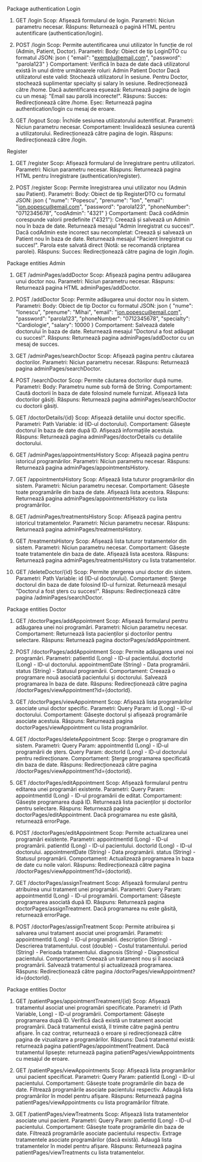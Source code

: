 Package authentication
  Login
  1. GET /login
  Scop: Afișează formularul de login.
  Parametri: Niciun parametru necesar.
  Răspuns: Returnează o pagină HTML pentru autentificare (authentication/login).

  2. POST /login
  Scop: Permite autentificarea unui utilizator în funcție de rol (Admin, Patient, Doctor).
  Parametri:
  Body: Obiect de tip LoginDTO cu formatul JSON:
  json
  {
      "email": "exemplu@email.com",
      "password": "parola123"
  }
  Comportament:
  Verifică în baza de date dacă utilizatorul există în unul dintre următoarele roluri:
  Admin
  Patient
  Doctor
  Dacă utilizatorul este valid:
  Stochează utilizatorul în sesiune.
  Pentru Doctor, stochează suplimentar specialty și salary în sesiune.
  Redirecționează către /home.
  Dacă autentificarea eșuează:
  Returnează pagina de login cu un mesaj: "Email sau parolă incorecte!".
  Răspuns:
  Succes: Redirecționează către /home.
  Eșec: Returnează pagina authentication/login cu mesaj de eroare.

  3. GET /logout
  Scop: Închide sesiunea utilizatorului autentificat.
  Parametri: Niciun parametru necesar.
  Comportament:
  Invalidează sesiunea curentă a utilizatorului.
  Redirecționează către pagina de login.
  Răspuns: Redirecționează către /login.

  Register
  1. GET /register
  Scop: Afișează formularul de înregistrare pentru utilizatori.
  Parametri: Niciun parametru necesar.
  Răspuns: Returnează pagina HTML pentru înregistrare (authentication/register).

  2. POST /register
  Scop: Permite înregistrarea unui utilizator nou (Admin sau Patient).
  Parametri:
  Body: Obiect de tip RegisterDTO cu formatul JSON:
  json
  {
      "nume": "Popescu",
      "prenume": "Ion",
      "email": "ion.popescu@email.com",
      "password": "parola123",
      "phoneNumber": "0712345678",
      "codAdmin": "4321"
  }
  Comportament:
  Dacă codAdmin corespunde valorii predefinite ("4321"):
  Creează și salvează un Admin nou în baza de date.
  Returnează mesajul "Admin înregistrat cu succes!".
  Dacă codAdmin este incorect sau necompletat:
  Creează și salvează un Patient nou în baza de date.
  Returnează mesajul "Pacient înregistrat cu succes!".
  Parola este salvată direct (Notă: se recomandă criptarea parolei).
  Răspuns:
  Succes: Redirecționează către pagina de login /login.

Package entities Admin
  1. GET /adminPages/addDoctor
  Scop: Afișează pagina pentru adăugarea unui doctor nou.
  Parametri: Niciun parametru necesar.
  Răspuns: Returnează pagina HTML adminPages/addDoctor.

  2. POST /addDoctor
  Scop: Permite adăugarea unui doctor nou în sistem.
  Parametri:
  Body: Obiect de tip Doctor cu formatul JSON:
  json
  {
      "nume": "Ionescu",
      "prenume": "Mihai",
      "email": "ion.popescu@email.com",
      "password": "parola123",
      "phoneNumber": "0712345678",
      "specialty": "Cardiologie",
      "salary": 10000
  }
  Comportament:
  Salvează datele doctorului în baza de date.
  Returnează mesajul "Doctorul a fost adăugat cu succes!".
  Răspuns: Returnează pagina adminPages/addDoctor cu un mesaj de succes.


  3. GET /adminPages/searchDoctor
  Scop: Afișează pagina pentru căutarea doctorilor.
  Parametri: Niciun parametru necesar.
  Răspuns: Returnează pagina adminPages/searchDoctor.

  4. POST /searchDoctor
  Scop: Permite căutarea doctorilor după nume.
  Parametri:
  Body: Parametru nume sub formă de String.
  Comportament:
  Caută doctorii în baza de date folosind numele furnizat.
  Afișează lista doctorilor găsiți.
  Răspuns: Returnează pagina adminPages/searchDoctor cu doctorii găsiți.

  5. GET /doctorDetails/{id}
  Scop: Afișează detaliile unui doctor specific.
  Parametri:
  Path Variable: id (ID-ul doctorului).
  Comportament:
  Găsește doctorul în baza de date după ID.
  Afișează informațiile acestuia.
  Răspuns: Returnează pagina adminPages/doctorDetails cu detaliile doctorului.
  
  6. GET /adminPages/appointmentsHistory
  Scop: Afișează pagina pentru istoricul programărilor.
  Parametri: Niciun parametru necesar.
  Răspuns: Returnează pagina adminPages/appointmentsHistory.
  
  7. GET /appointmentsHistory
  Scop: Afișează lista tuturor programărilor din sistem.
  Parametri: Niciun parametru necesar.
  Comportament:
  Găsește toate programările din baza de date.
  Afișează lista acestora.
  Răspuns: Returnează pagina adminPages/appointmentsHistory cu lista programărilor.
  
  8. GET /adminPages/treatmentsHistory
  Scop: Afișează pagina pentru istoricul tratamentelor.
  Parametri: Niciun parametru necesar.
  Răspuns: Returnează pagina adminPages/treatmentsHistory.
  
  9. GET /treatmentsHistory
  Scop: Afișează lista tuturor tratamentelor din sistem.
  Parametri: Niciun parametru necesar.
  Comportament:
  Găsește toate tratamentele din baza de date.
  Afișează lista acestora.
  Răspuns: Returnează pagina adminPages/treatmentsHistory cu lista tratamentelor.
  
  10. GET /deleteDoctor/{id}
  Scop: Permite ștergerea unui doctor din sistem.
  Parametri:
  Path Variable: id (ID-ul doctorului).
  Comportament:
  Șterge doctorul din baza de date folosind ID-ul furnizat.
  Returnează mesajul "Doctorul a fost șters cu succes!".
  Răspuns: Redirecționează către pagina /adminPages/searchDoctor.

Package entities Doctor
  
  1. GET /doctorPages/addAppointment
  Scop: Afișează formularul pentru adăugarea unei noi programări.
  Parametri: Niciun parametru necesar.
  Comportament:
  Returnează lista pacienților și doctorilor pentru selectare.
  Răspuns: Returnează pagina doctorPages/addAppointment.
  
  2. POST /doctorPages/addAppointment
  Scop: Permite adăugarea unei noi programări.
  Parametri:
  patientId (Long) - ID-ul pacientului.
  doctorId (Long) - ID-ul doctorului.
  appointmentDate (String) - Data programării.
  status (String) - Statusul programării.
  Comportament:
  Creează o programare nouă asociată pacientului și doctorului.
  Salvează programarea în baza de date.
  Răspuns: Redirecționează către pagina /doctorPages/viewAppointment?id={doctorId}.
  
  3. GET /doctorPages/viewAppointment
  Scop: Afișează lista programărilor asociate unui doctor specific.
  Parametri:
  Query Param: id (Long) - ID-ul doctorului.
  Comportament:
  Găsește doctorul și afișează programările asociate acestuia.
  Răspuns: Returnează pagina doctorPages/viewAppointment cu lista programărilor.
  
  4. GET /doctorPages/deleteAppointment
  Scop: Șterge o programare din sistem.
  Parametri:
  Query Param: appointmentId (Long) - ID-ul programării de șters.
  Query Param: doctorId (Long) - ID-ul doctorului pentru redirecționare.
  Comportament:
  Șterge programarea specificată din baza de date.
  Răspuns: Redirecționează către pagina /doctorPages/viewAppointment?id={doctorId}.
  
  5. GET /doctorPages/editAppointment
  Scop: Afișează formularul pentru editarea unei programări existente.
  Parametri:
  Query Param: appointmentId (Long) - ID-ul programării de editat.
  Comportament:
  Găsește programarea după ID.
  Returnează lista pacienților și doctorilor pentru selectare.
  Răspuns: Returnează pagina doctorPages/editAppointment.
  Dacă programarea nu este găsită, returnează errorPage.

  6. POST /doctorPages/editAppointment
  Scop: Permite actualizarea unei programări existente.
  Parametri:
  appointmentId (Long) - ID-ul programării.
  patientId (Long) - ID-ul pacientului.
  doctorId (Long) - ID-ul doctorului.
  appointmentDate (String) - Data programării.
  status (String) - Statusul programării.
  Comportament:
  Actualizează programarea în baza de date cu noile valori.
  Răspuns: Redirecționează către pagina /doctorPages/viewAppointment?id={doctorId}.
  
  7. GET /doctorPages/assignTreatment
  Scop: Afișează formularul pentru atribuirea unui tratament unei programări.
  Parametri:
  Query Param: appointmentId (Long) - ID-ul programării.
  Comportament:
  Găsește programarea asociată după ID.
  Răspuns: Returnează pagina doctorPages/assignTreatment.
  Dacă programarea nu este găsită, returnează errorPage.
  
  8. POST /doctorPages/assignTreatment
  Scop: Permite atribuirea și salvarea unui tratament asociat unei programări.
  Parametri:
  appointmentId (Long) - ID-ul programării.
  description (String) - Descrierea tratamentului.
  cost (double) - Costul tratamentului.
  period (String) - Perioada tratamentului.
  diagnosis (String) - Diagnosticul pacientului.
  Comportament:
  Creează un tratament nou și îl asociază programării.
  Salvează tratamentul și actualizează programarea.
  Răspuns: Redirecționează către pagina /doctorPages/viewAppointment?id={doctorId}.

Package entities Doctor
  1. GET /patientPages/appointmentTreatment/{id}
  Scop: Afișează tratamentul asociat unei programări specificate.
  Parametri:
  id (Path Variable, Long) - ID-ul programării.
  Comportament:
  Găsește programarea după ID.
  Verifică dacă există un tratament asociat programării.
  Dacă tratamentul există, îl trimite către pagină pentru afișare.
  În caz contrar, returnează o eroare și redirecționează către pagina de vizualizare a programărilor.
  Răspuns:
  Dacă tratamentul există: returnează pagina patientPages/appointmentTreatment.
  Dacă tratamentul lipsește: returnează pagina patientPages/viewAppointments cu mesajul de eroare.

  2. GET /patientPages/viewAppointments
  Scop: Afișează lista programărilor unui pacient specificat.
  Parametri:
  Query Param: patientId (Long) - ID-ul pacientului.
  Comportament:
  Găsește toate programările din baza de date.
  Filtrează programările asociate pacientului respectiv.
  Adaugă lista programărilor în model pentru afișare.
  Răspuns: Returnează pagina patientPages/viewAppointments cu lista programărilor filtrate.
  
  3. GET /patientPages/viewTreatments
  Scop: Afișează lista tratamentelor asociate unui pacient.
  Parametri:
  Query Param: patientId (Long) - ID-ul pacientului.
  Comportament:
  Găsește toate programările din baza de date.
  Filtrează programările asociate pacientului respectiv.
  Extrage tratamentele asociate programărilor (dacă există).
  Adaugă lista tratamentelor în model pentru afișare.
  Răspuns: Returnează pagina patientPages/viewTreatments cu lista tratamentelor.

